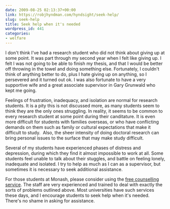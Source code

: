 ```yaml
---
date: 2009-08-25 02:13:37+00:00
link: https://robjhyndman.com/hyndsight/seek-help/
slug: seek-help
title: Seek help when it's needed
wordpress_id: 441
categories:
- welfare
---
```


I don't think I've had a research student who did not think about giving up at some point. It was part through my second year when I felt like giving up. I felt I was not going to be able to finish my thesis, and that I would be better off throwing in the towel and doing something else. Fortunately, I couldn't think of anything better to do, plus I hate giving up on anything, so I persevered and it turned out ok. I was also fortunate to have a very supportive wife and a great associate supervisor in Gary Grunwald who kept me going.

Feelings of frustration, inadequacy, and isolation are normal for research students. It is a pity this is not discussed more, as many students seem to think they are the only ones struggling. In reality, it seems to be common to every research student at some point during their canditature. It is even more difficult for students with families overseas, or who have conflicting demands on them such as family or cultural expectations that make it difficult to study.  Also, the sheer intensity of doing doctoral research can bring personal issues to the surface that may make study difficult.

Several of my students have experienced phases of distress and depression, during which they find it almost impossible to work at all. Some students feel unable to talk about their stuggles, and battle on feeling lonely, inadequate and isolated. I try to help as much as I can as a supervisor, but sometimes it is necessary to seek additional assistance.

For those students at Monash, please consider using the [free counselling service](http://www.adm.monash.edu.au/community-services/counselling/clayton/). The staff are very experienced and trained to deal with exactly the sorts of problems outlined above. Most universities have such services these days, and I encourage students to seek help when it's needed. There's no shame in asking for assistance.
